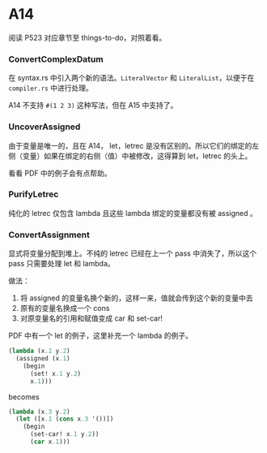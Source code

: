 # A14

阅读 P523 对应章节至  things-to-do，对照着看。

### ConvertComplexDatum

在 syntax.rs 中引入两个新的语法。`LiteralVector` 和 `LiteralList`，以便于在 `compiler.rs` 中进行处理。

A14 不支持 `#(1 2 3)` 这种写法，但在 A15 中支持了。


### UncoverAssigned

由于变量是唯一的，且在 A14， let，letrec 是没有区别的。所以它们的绑定的左侧（变量）如果在绑定的右侧（值）中被修改，这得算到 let，letrec 的头上。

看看 PDF 中的例子会有点帮助。

### PurifyLetrec

纯化的 letrec 仅包含 lambda 且这些 lambda 绑定的变量都没有被 assigned 。

### ConvertAssignment

显式将变量分配到堆上。不纯的 letrec 已经在上一个 pass 中消失了，所以这个 pass 只需要处理 let 和 lambda。

做法：

1. 将 assigned 的变量名换个新的，这样一来，值就会传到这个新的变量中去
2. 原有的变量名换成一个 cons
3. 对原变量名的引用和赋值变成 car 和 set-car!

PDF 中有一个 let 的例子，这里补充一个 lambda 的例子。

```lisp
(lambda (x.1 y.2)
  (assigned (x.1)
    (begin
      (set! x.1 y.2)
      x.1)))
```

becomes

```lisp
(lambda (x.3 y.2)
  (let ([x.1 (cons x.3 '())])
    (begin
      (set-car! x.1 y.2))
      (car x.1)))
```